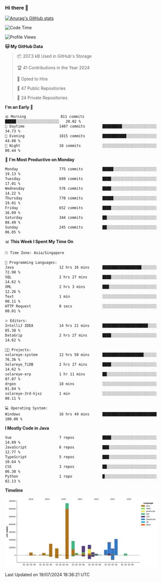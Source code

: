### Hi there 👋

[![Anurag's GitHub stats](https://github-readme-stats.vercel.app/api?username=xiumu2017&show_icons=true&theme=radical)](https://github.com/anuraghazra/github-readme-stats)

<!--
**xiumu2017/xiumu2017** is a ✨ _special_ ✨ repository because its `README.md` (this file) appears on your GitHub profile.

Here are some ideas to get you started:

- 🔭 I’m currently working on ...
- 🌱 I’m currently learning ...
- 👯 I’m looking to collaborate on ...
- 🤔 I’m looking for help with ...
- 💬 Ask me about ...
- 📫 How to reach me: ...
- 😄 Pronouns: ...
- ⚡ Fun fact: ...
-->

<!--START_SECTION:waka-->
![Code Time](http://img.shields.io/badge/Code%20Time-2%2C239%20hrs%2038%20mins-blue)

![Profile Views](http://img.shields.io/badge/Profile%20Views-0-blue)

**🐱 My GitHub Data** 

> 📦 207.3 kB Used in GitHub's Storage 
 > 
> 🏆 41 Contributions in the Year 2024
 > 
> 💼 Opted to Hire
 > 
> 📜 47 Public Repositories 
 > 
> 🔑 24 Private Repositories 
 > 
**I'm an Early 🐤** 

```text
🌞 Morning                811 commits         █████░░░░░░░░░░░░░░░░░░░░   20.02 % 
🌆 Daytime                1407 commits        █████████░░░░░░░░░░░░░░░░   34.73 % 
🌃 Evening                1815 commits        ███████████░░░░░░░░░░░░░░   44.80 % 
🌙 Night                  18 commits          ░░░░░░░░░░░░░░░░░░░░░░░░░   00.44 % 
```
📅 **I'm Most Productive on Monday** 

```text
Monday                   775 commits         █████░░░░░░░░░░░░░░░░░░░░   19.13 % 
Tuesday                  689 commits         ████░░░░░░░░░░░░░░░░░░░░░   17.01 % 
Wednesday                576 commits         ████░░░░░░░░░░░░░░░░░░░░░   14.22 % 
Thursday                 770 commits         █████░░░░░░░░░░░░░░░░░░░░   19.01 % 
Friday                   652 commits         ████░░░░░░░░░░░░░░░░░░░░░   16.09 % 
Saturday                 344 commits         ██░░░░░░░░░░░░░░░░░░░░░░░   08.49 % 
Sunday                   245 commits         ██░░░░░░░░░░░░░░░░░░░░░░░   06.05 % 
```


📊 **This Week I Spent My Time On** 

```text
🕑︎ Time Zone: Asia/Singapore

💬 Programming Languages: 
Java                     12 hrs 16 mins      ██████████████████░░░░░░░   72.98 % 
SQL                      2 hrs 27 mins       ████░░░░░░░░░░░░░░░░░░░░░   14.62 % 
XML                      2 hrs 3 mins        ███░░░░░░░░░░░░░░░░░░░░░░   12.26 % 
Text                     1 min               ░░░░░░░░░░░░░░░░░░░░░░░░░   00.11 % 
HTTP Request             0 secs              ░░░░░░░░░░░░░░░░░░░░░░░░░   00.01 % 

🔥 Editors: 
IntelliJ IDEA            14 hrs 21 mins      █████████████████████░░░░   85.38 % 
DataGrip                 2 hrs 27 mins       ████░░░░░░░░░░░░░░░░░░░░░   14.62 % 

🐱‍💻 Projects: 
solareye-system          12 hrs 50 mins      ███████████████████░░░░░░   76.36 % 
Solareye_TiDB            2 hrs 27 mins       ████░░░░░░░░░░░░░░░░░░░░░   14.62 % 
solareye-erp             1 hr 11 mins        ██░░░░░░░░░░░░░░░░░░░░░░░   07.07 % 
drgon                    18 mins             ░░░░░░░░░░░░░░░░░░░░░░░░░   01.84 % 
solareye-3rd-hjxz        1 min               ░░░░░░░░░░░░░░░░░░░░░░░░░   00.11 % 

💻 Operating System: 
Windows                  16 hrs 49 mins      █████████████████████████   100.00 % 
```

**I Mostly Code in Java** 

```text
Vue                      7 repos             ████░░░░░░░░░░░░░░░░░░░░░   14.89 % 
JavaScript               6 repos             ███░░░░░░░░░░░░░░░░░░░░░░   12.77 % 
TypeScript               5 repos             ███░░░░░░░░░░░░░░░░░░░░░░   10.64 % 
CSS                      3 repos             ██░░░░░░░░░░░░░░░░░░░░░░░   06.38 % 
Python                   1 repo              █░░░░░░░░░░░░░░░░░░░░░░░░   02.13 % 
```



**Timeline**

![Lines of Code chart](https://raw.githubusercontent.com/xiumu2017/xiumu2017/main/assets/bar_graph.png)


 Last Updated on 19/07/2024 18:36:21 UTC
<!--END_SECTION:waka-->
